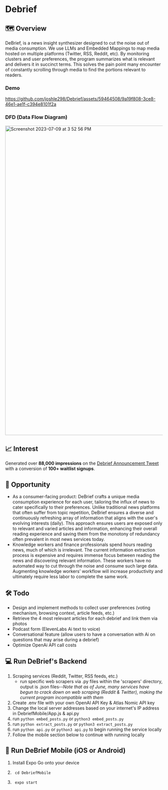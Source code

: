 # Debrief
## :world_map: Overview
DeBrief, is a news insight synthesizer designed to cut the noise out of media consumption. We use LLMs and Embedded Mappings to map media hosted on multiple platforms (Twitter, RSS, Reddit, etc). By monitoring clusters and user preferences, the program summarizes what is relevant and delivers it in succinct terms. This solves the pain point many encounter of constantly scrolling through media to find the portions relevant to readers.

### Demo
https://github.com/joshle298/Debrief/assets/59464508/9a19f808-3ce8-46e1-ae1f-c394e8101f2a

### DFD (Data Flow Diagram)
<img width="986" alt="Screenshot 2023-07-09 at 3 52 56 PM" src="https://github.com/joshle298/Debrief/assets/59464508/8907c612-c558-4f64-b3fc-89f15f9a1433">

## :chart_with_upwards_trend: Interest
Generated over **88,000 impressions** on the [Debrief Announcement Tweet](https://twitter.com/minafahmi_/status/1642899127427125254?s=46&t=FEAelgSnjY-y4meDl6F6Xg) with a conversion of **100+ waitlist signups**.

## :door: Opportunity
- As a consumer-facing product: DeBrief crafts a unique media consumption experience for each user, tailoring the influx of news to cater specifically to their preferences. Unlike traditional news platforms that often suffer from topic repetition, DeBrief ensures a diverse and continuously refreshing array of information that aligns with the user's evolving interests (daily). This approach ensures users are exposed only to relevant and varied articles and information, enhancing their overall reading experience and saving them from the monotony of redundancy often prevalent in most news services today.
- Knowledge workers and finance professionals spend hours reading news, much of which is irrelevant. The current information extraction process is expensive and requires immense focus between reading the news and discovering relevant information. These workers have no automated way to cut through the noise and consume such large data. Augmenting knowledge workers’ workflow will increase productivity and ultimately require less labor to complete the same work.

## 🛠️ Todo
- Design and implement methods to collect user preferences (voting mechanism, browsing context, article feeds, etc.)
- Retrieve the 4 most relevant articles for each debrief and link them via photos
- Podcast form (ElevenLabs Ai text to voice)
- Conversational feature (allow users to have a conversation with Ai on questions that may arise during a debrief)
- Optimize OpenAi API call costs

## 💻 Run DeBrief's Backend
1. Scraping services (Reddit, Twitter, RSS feeds, etc.)
   - run specific web scrapers via .py files within the 'scrapers' directory, output is .json files--_Note that as of June, many services have begun to crack down on web scraping (Reddit & Twitter), making the current program incompatible with them_
2. Create .env file with your own OpenAI API Key & Atlas Nomic API key
3. Change the local server addresses based on your internet's IP address in DebriefMobile/App.js & api.py
4. run `python embed_posts.py` or `python3 embed_posts.py`
5. run `python extract_posts.py` or `python3 extract_posts.py`
4. run `python api.py` or `python3 api.py` to begin running the service locally
5. Follow the mobile section below to continue with running locally

## 📱 Run DeBrief Mobile (iOS or Android)

1. Install Expo Go onto your device
2.      cd DebriefMobile
3.      expo start

